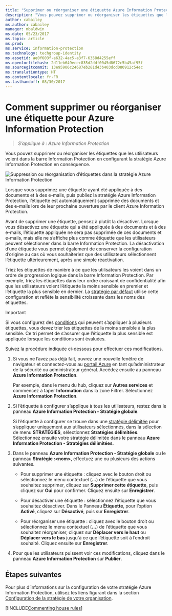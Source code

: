 ```yaml
---
title: "Supprimer ou réorganiser une étiquette Azure Information Protection"
description: "Vous pouvez supprimer ou réorganiser les étiquettes que les utilisateurs voient dans la barre Information Protection en configurant la stratégie Azure Information Protection en conséquence."
author: cabailey
ms.author: cabailey
manager: mbaldwin
ms.date: 05/23/2017
ms.topic: article
ms.prod: 
ms.service: information-protection
ms.technology: techgroup-identity
ms.assetid: ae0f603f-a632-4ac5-a3f7-6358d4255eff
ms.openlocfilehash: 2d11eb649ecec835d2ddf0045d8672c5b45af95f
ms.sourcegitcommit: 13e95906c24687eb281d43b403dcd080912c54ec
ms.translationtype: HT
ms.contentlocale: fr-FR
ms.lasthandoff: 08/30/2017
---
```

# <a name="how-to-delete-or-reorder-a-label-for-azure-information-protection"></a>Comment supprimer ou réorganiser une étiquette pour Azure Information Protection

>*S’applique à : Azure Information Protection*

Vous pouvez supprimer ou réorganiser les étiquettes que les utilisateurs voient dans la barre Information Protection en configurant la stratégie Azure Information Protection en conséquence.

![Suppression ou réorganisation d’étiquettes dans la stratégie Azure Information Protection](../media/info-protect-contextmenu.png)

Lorsque vous supprimez une étiquette ayant été appliquée à des documents et à des e-mails, puis publiez la stratégie Azure Information Protection, l’étiquette est automatiquement supprimée des documents et des e-mails lors de leur prochaine ouverture par le client Azure Information Protection.

Avant de supprimer une étiquette, pensez à plutôt la désactiver. Lorsque vous désactivez une étiquette qui a été appliquée à des documents et à des e-mails, l’étiquette appliquée ne sera pas supprimée de ces documents et e-mails, mais elle ne s’affiche plus comme étiquette que les utilisateurs peuvent sélectionner dans la barre Information Protection. La désactivation d’une étiquette vous permet également de conserver la configuration d’origine au cas où vous souhaiteriez que des utilisateurs sélectionnent l’étiquette ultérieurement, après une simple réactivation.

Triez les étiquettes de manière à ce que les utilisateurs les voient dans un ordre de progression logique dans la barre Information Protection. Par exemple, triez les étiquettes dans leur ordre croissant de confidentialité afin que les utilisateurs voient l’étiquette la moins sensible en premier et l’étiquette la plus sensible en dernier. La [stratégie par défaut](configure-policy-default.md) utilise cette configuration et reflète la sensibilité croissante dans les noms des étiquettes.

> [!IMPORTANT]
>Si vous configurez des [conditions](configure-policy-classification.md) qui peuvent s’appliquer à plusieurs étiquettes, vous devez trier les étiquettes de la moins sensible à la plus sensible. Ce tri permet de s’assurer que l’étiquette la plus sensible est appliquée lorsque les conditions sont évaluées.


Suivez la procédure indiquée ci-dessous pour effectuer ces modifications.

1. Si vous ne l’avez pas déjà fait, ouvrez une nouvelle fenêtre de navigateur et connectez-vous au [portail Azure](https://portal.azure.com) en tant qu’administrateur de la sécurité ou administrateur général. Accédez ensuite au panneau **Azure Information Protection**. 
    
    Par exemple, dans le menu du hub, cliquez sur **Autres services** et commencez à taper **Information** dans la zone Filtrer. Sélectionnez **Azure Information Protection**.

2. Si l’étiquette à configurer s’applique à tous les utilisateurs, restez dans le panneau **Azure Information Protection - Stratégie globale**.
    
    Si l’étiquette à configurer se trouve dans une [stratégie délimitée](configure-policy-scope.md) pour s’appliquer uniquement aux utilisateurs sélectionnés, dans la sélection de menu **STRATÉGIES**, sélectionnez **Stratégies délimitées**. Sélectionnez ensuite votre stratégie délimitée dans le panneau **Azure Information Protection - Stratégies délimitées**.

3. Dans le panneau **Azure Information Protection - Stratégie globale** ou le panneau **Stratégie :\<nom>**, effectuez une ou plusieurs des actions suivantes. 

    - Pour supprimer une étiquette : cliquez avec le bouton droit ou sélectionnez le menu contextuel (**...**) de l’étiquette que vous souhaitez supprimer, cliquez sur **Supprimer cette étiquette**, puis cliquez sur **Oui** pour confirmer. Cliquez ensuite sur **Enregistrer**. 

    - Pour désactiver une étiquette : sélectionnez l’étiquette que vous souhaitez désactiver. Dans le Panneau **Étiquette**, pour l’option **Activé**, cliquez sur **Désactivé**, puis sur **Enregistrer**.

    - Pour réorganiser une étiquette : cliquez avec le bouton droit ou sélectionnez le menu contextuel (**...**) de l’étiquette que vous souhaitez réorganiser, cliquez sur **Déplacer vers le haut** ou **Déplacer vers le bas** jusqu'à ce que l’étiquette soit à l’endroit souhaité. Cliquez ensuite sur **Enregistrer**. 

4. Pour que les utilisateurs puissent voir ces modifications, cliquez dans le panneau **Azure Information Protection** sur **Publier**.

## <a name="next-steps"></a>Étapes suivantes

Pour plus d’informations sur la configuration de votre stratégie Azure Information Protection, utilisez les liens figurant dans la section [Configuration de la stratégie de votre organisation](configure-policy.md#configuring-your-organizations-policy).  

[!INCLUDE[Commenting house rules](../includes/houserules.md)]

